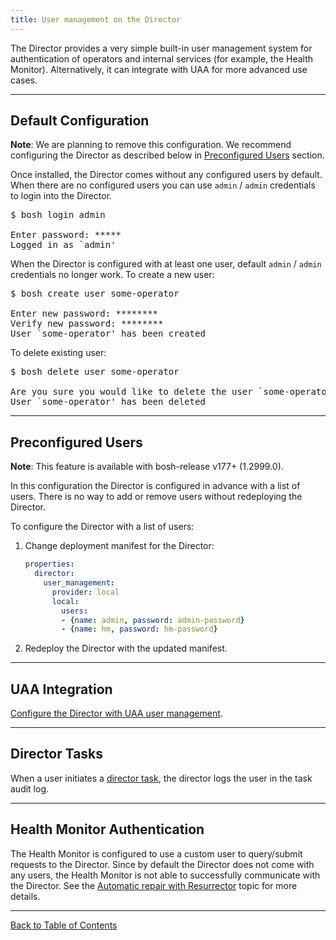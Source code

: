 ```yaml
---
title: User management on the Director
---
```


The Director provides a very simple built-in user management system for authentication of operators and internal services (for example, the Health Monitor). Alternatively, it can integrate with UAA for more advanced use cases.

---
## <a id="default"></a> Default Configuration

<p class="note"><strong>Note</strong>: We are planning to remove this configuration. We recommend configuring the Director as described below in <a href="#preconfigured">Preconfigured Users</a> section.</p>

Once installed, the Director comes without any configured users by default. When there are no configured users you can use `admin` / `admin` credentials to login into the Director.

<pre class="terminal">
$ bosh login admin

Enter password: *****
Logged in as `admin'
</pre>

When the Director is configured with at least one user, default `admin` / `admin` credentials no longer work. To create a new user:

<pre class="terminal">
$ bosh create user some-operator

Enter new password: ********
Verify new password: ********
User `some-operator' has been created
</pre>

To delete existing user:

<pre class="terminal">
$ bosh delete user some-operator

Are you sure you would like to delete the user `some-operator'? (type 'yes' to continue): yes
User `some-operator' has been deleted
</pre>

---
## <a id="preconfigured"></a> Preconfigured Users

<p class="note"><strong>Note</strong>: This feature is available with bosh-release v177+ (1.2999.0).</p>

In this configuration the Director is configured in advance with a list of users. There is no way to add or remove users without redeploying the Director.

To configure the Director with a list of users:

1. Change deployment manifest for the Director:

    ```yaml
    properties:
      director:
        user_management:
          provider: local
          local:
            users:
            - {name: admin, password: admin-password}
            - {name: hm, password: hm-password}
    ```

1. Redeploy the Director with the updated manifest.

---
## <a id="uaa"></a> UAA Integration

[Configure the Director with UAA user management](director-users-uaa.html).

---
## <a id="hm"></a> Director Tasks

When a user initiates a [director task](director-tasks.html), the director logs the user in the task audit log.

---
## <a id="hm"></a> Health Monitor Authentication

The Health Monitor is configured to use a custom user to query/submit requests to the Director. Since by default the Director does not come with any users, the Health Monitor is not able to successfully communicate with the Director. See the [Automatic repair with Resurrector](resurrector.html) topic for more details.

---
[Back to Table of Contents](index.html#director-config)
